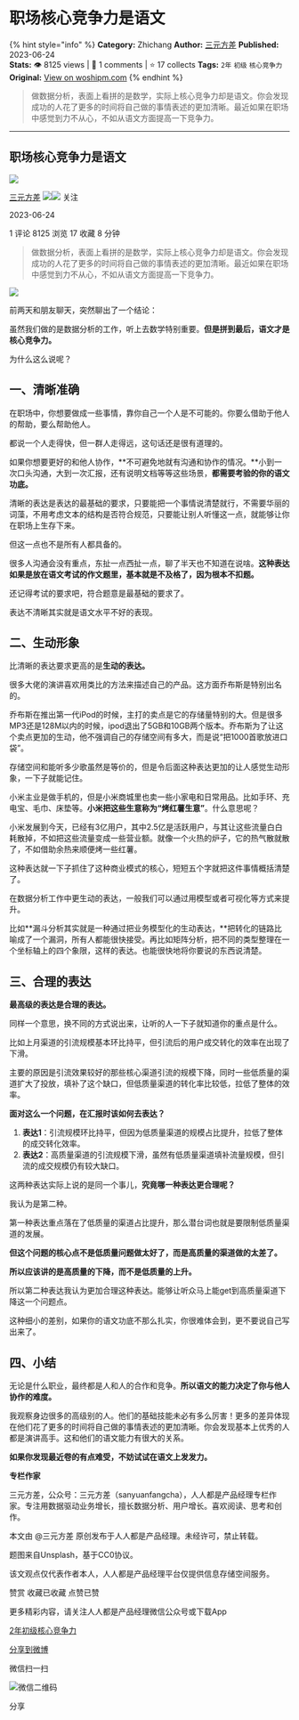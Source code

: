 # 职场核心竞争力是语文
{% hint style="info" %}
**Category:** Zhichang
**Author:** [三元方差](https://www.woshipm.com/u/686668)
**Published:** 2023-06-24  
**Stats:** 👁️ 8125 views | 💬 1 comments | ⭐ 17 collects
**Tags:** `2年` `初级` `核心竞争力`
**Original:** [View on woshipm.com](https://www.woshipm.com/zhichang/5852669.html)
{% endhint %}
> 做数据分析，表面上看拼的是数学，实际上核心竞争力却是语文。你会发现成功的人花了更多的时间将自己做的事情表述的更加清晰。最近如果在职场中感觉到力不从心，不如从语文方面提高一下竞争力。

---

## 职场核心竞争力是语文

[![](https://static.woshipm.com/view/woshipm_api_def_20241227185449_7500.jpg?imageView2/1/w/72/h/72/q/100)](https://www.woshipm.com/u/686668)

[三元方差](https://www.woshipm.com/u/686668) ![](https://static.woshipm.com/tag/1121_1@2x.png)![](https://static.woshipm.com/tag/2105_1@2x.png) 关注

2023-06-24

1 评论 8125 浏览 17 收藏 8 分钟

> 做数据分析，表面上看拼的是数学，实际上核心竞争力却是语文。你会发现成功的人花了更多的时间将自己做的事情表述的更加清晰。最近如果在职场中感觉到力不从心，不如从语文方面提高一下竞争力。

![](https://image.woshipm.com/2023/04/14/f097777a-da8e-11ed-b69c-00163e0b5ff3.jpg)

前两天和朋友聊天，突然聊出了一个结论：

虽然我们做的是数据分析的工作，听上去数学特别重要。**但是拼到最后，语文才是核心竞争力。**

为什么这么说呢？

## 一、清晰准确

在职场中，你想要做成一些事情，靠你自己一个人是不可能的。你要么借助于他人的帮助，要么帮助他人。

都说一个人走得快，但一群人走得远，这句话还是很有道理的。

如果你想要更好的和他人协作，**不可避免地就有沟通和协作的情况。**小到一次口头沟通，大到一次汇报，还有说明文档等等这些场景，**都需要考验的你的语文功底。**

清晰的表达是表达的最基础的要求，只要能把一个事情说清楚就行，不需要华丽的词藻，不用考虑文本的结构是否符合规范，只要能让别人听懂这一点，就能够让你在职场上生存下来。

但这一点也不是所有人都具备的。

很多人沟通会没有重点，东扯一点西扯一点，聊了半天也不知道在说啥。**这种表达如果是放在语文考试的作文题里，基本就是不及格了，因为根本不扣题。**

还记得考试的要求吧，符合题意是最基础的要求了。

表达不清晰其实就是语文水平不好的表现。

## 二、生动形象

比清晰的表达要求更高的是**生动的表达。**

很多大佬的演讲喜欢用类比的方法来描述自己的产品。这方面乔布斯是特别出名的。

乔布斯在推出第一代iPod的时候，主打的卖点是它的存储量特别的大。但是很多MP3还是128M以内的时候，ipod退出了5GB和10GB两个版本。乔布斯为了让这个卖点更加的生动，他不强调自己的存储空间有多大，而是说“把1000首歌放进口袋”。

存储空间和能听多少歌虽然是等价的，但是令后面这种表达更加的让人感觉生动形象，一下子就能记住。

小米主业是做手机的，但是小米商城里也卖一些小家电和日常用品。比如手环、充电宝、毛巾、床垫等。**小米把这些生意称为“烤红薯生意”**。什么意思呢？

小米发展到今天，已经有3亿用户，其中2.5亿是活跃用户，与其让这些流量白白耗散掉，不如把这些流量变成一些营业额。就像一个火热的炉子，它的热气散就散了，不如借助余热来顺便烤一些红薯。

这种表达就一下子抓住了这种商业模式的核心，短短五个字就把这件事情概括清楚了。

在数据分析工作中更生动的表达，一般我们可以通过用模型或者可视化等方式来提升。

比如**漏斗分析其实就是一种通过把业务模型化的生动表达，**把转化的链路比喻成了一个漏洞，所有人都能很快接受。再比如矩阵分析，把不同的类型整理在一个坐标轴上的四个象限，这样的表达。也能很快地将你要说的东西说清楚。

## 三、合理的表达

**最高级的表达是合理的表达。**

同样一个意思，换不同的方式说出来，让听的人一下子就知道你的重点是什么。

比如上月渠道的引流规模基本环比持平，但引流后的用户成交转化的效率在出现了下滑。

主要的原因是引流效果较好的那些核心渠道引流的规模下降，同时一些低质量的渠道扩大了投放，填补了这个缺口，但低质量渠道的转化率比较低，拉低了整体的效率。

**面对这么一个问题，在汇报时该如何去表达？**

1.  **表达1**：引流规模环比持平，但因为低质量渠道的规模占比提升，拉低了整体的成交转化效率。
2.  **表达2**：高质量渠道的引流规模下滑，虽然有低质量渠道填补流量规模，但引流的成交规模仍有较大缺口。

这两种表达实际上说的是同一个事儿，**究竟哪一种表达更合理呢？**

我认为是第二种。

第一种表达重点落在了低质量的渠道占比提升，那么潜台词也就是要限制低质量渠道的发展。

**但这个问题的核心点不是低质量问题做太好了，而是高质量的渠道做的太差了。**

**所以应该讲的是高质量的下降，而不是低质量的上升。**

所以第二种表达我认为更加合理这种表达。能够让听众马上能get到高质量渠道下降这一个问题点。

这种细小的差别，如果你的语文功底不那么扎实，你很难体会到，更不要说自己写出来了。

## 四、小结

无论是什么职业，最终都是人和人的合作和竞争。**所以语文的能力决定了你与他人协作的难度。**

我观察身边很多的高级别的人。他们的基础技能未必有多么厉害！更多的差异体现在他们花了更多的时间将自己做的事情表述的更加清晰。你会发现基本上优秀的人都是演讲高手。这和他们的语文能力有很大的关系。

**如果你发现最近卷的有点难受，不妨试试在语文上发发力。**

**专栏作家**

三元方差，公众号：三元方差（sanyuanfangcha），人人都是产品经理专栏作家。专注用数据驱动业务增长，擅长数据分析、用户增长。喜欢阅读、思考和创作。

本文由 @三元方差 原创发布于人人都是产品经理。未经许可，禁止转载。

题图来自Unsplash，基于CC0协议。

该文观点仅代表作者本人，人人都是产品经理平台仅提供信息存储空间服务。

赞赏 收藏已收藏 点赞已赞

更多精彩内容，请关注人人都是产品经理微信公众号或下载App

[2年](https://www.woshipm.com/tag/2%e5%b9%b4)[初级](https://www.woshipm.com/tag/%e5%88%9d%e7%ba%a7)[核心竞争力](https://www.woshipm.com/tag/%e6%a0%b8%e5%bf%83%e7%ab%9e%e4%ba%89%e5%8a%9b)

[分享到微博](https://service.weibo.com/share/share.php?appkey=2775287854&title=职场核心竞争力是语文&url=https://www.woshipm.com/zhichang/5852669.html&pic=https://image.woshipm.com/2023/04/14/f097777a-da8e-11ed-b69c-00163e0b5ff3.jpg)

微信扫一扫

![微信二维码](https://api.pwmqr.com/qrcode/create/?url=https://www.woshipm.com/zhichang/5852669.html)

分享
